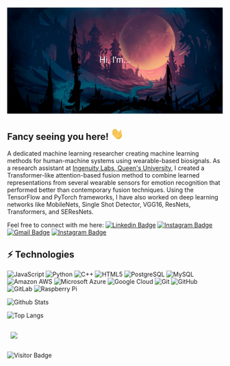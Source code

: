 
[![Xpiee's GitHub Banner](./assests/banner14.svg)](https://github.com/Xpiee/)

<!-- ![Visitors](https://api.visitorbadge.io/api/visitors?path=Xpiee&countColor=%23263759)
![LinkedIn](https://img.shields.io/badge/-Anubhav%20Bhatti-blue?style=flat-square&logo=Linkedin&logoColor=white&labelColor=blue&link=https://linkedin.com/in/anubhav-bhatti-queensu/)
![CodeWars](https://img.shields.io/badge/-Xpiee-red?style=flat-square&logo=Codewars&logoColor=white&labelColor=grey&link=https://www.codewars.com/users/Xpiee) -->


## Fancy seeing you here! <img src="./assests/wave.gif" width="30">
A dedicated machine learning researcher creating machine learning methods for human-machine systems using wearable-based biosignals. As a research assistant at [Ingenuity Labs, Queen's University](https://ingenuitylabs.queensu.ca/), I created a Transformer-like attention-based fusion method to combine learned representations from several wearable sensors for emotion recognition that performed better than contemporary fusion techniques. Using the TensorFlow and PyTorch frameworks, I have also worked on deep learning networks like MobileNets, Single Shot Detector, VGG16, ResNets, Transformers, and SEResNets.

Feel free to connect with me here:
[![Linkedin Badge](https://img.shields.io/badge/-Anubhav-blue?style=flat-square&logo=Linkedin&logoColor=white&link=https://linkedin.com/in/anubhav-bhatti-queensu/)](https://linkedin.com/in/anubhav-bhatti-queensu/)
[![Instagram Badge](https://img.shields.io/badge/-stochastic_tuple-purple?style=flat-square&logo=instagram&logoColor=white&link=https://www.instagram.com/stochastic_tuple/)](https://www.instagram.com/stochastic_tuple/)
[![Gmail Badge](https://img.shields.io/badge/-anubhav.bhatti@queensu.ca-c14438?style=flat-square&logo=Outlook&logoColor=white&link=mailto:anubhav.bhatti@queensu.ca)](mailto:anubhav.bhatti@queensu.ca)
[![Instagram Badge](https://img.shields.io/badge/-Xpiee-red?style=flat-square&logo=Codewars&logoColor=white&link=https://www.codewars.com/users/Xpiee)](https://www.codewars.com/users/Xpiee)

## ⚡ Technologies

![JavaScript](https://img.shields.io/badge/-JavaScript-black?style=flat-square&logo=javascript)
![Python](https://img.shields.io/badge/-Python-black?style=flat-square&logo=Python)
![C++](https://img.shields.io/badge/-C++-00599C?style=flat-square&logo=c)
![HTML5](https://img.shields.io/badge/-HTML5-E34F26?style=flat-square&logo=html5&logoColor=white)
![PostgreSQL](https://img.shields.io/badge/-PostgreSQL-336791?style=flat-square&logo=postgresql)
![MySQL](https://img.shields.io/badge/-MySQL-black?style=flat-square&logo=mysql)
![Amazon AWS](https://img.shields.io/badge/Amazon%20AWS-232F3E?style=flat-square&logo=amazon-aws)
![Microsoft Azure](https://img.shields.io/badge/Microsoft%20Azure-232F7E?style=flat-square&logo=microsoft-azure)
![Google Cloud](https://img.shields.io/badge/Google%20Cloud-black?style=flat-square&logo=google-cloud)
![Git](https://img.shields.io/badge/-Git-black?style=flat-square&logo=git)
![GitHub](https://img.shields.io/badge/-GitHub-181717?style=flat-square&logo=github)
![GitLab](https://img.shields.io/badge/-GitLab-FCA121?style=flat-square&logo=gitlab)
![Raspberry Pi](https://img.shields.io/badge/-Raspberry%20Pi-C51A4A?style=flat-square&logo=Raspberry-Pi)

![Github Stats](https://github-readme-stats.vercel.app/api?username=xpiee&count_private=true&show_icons=true&include_all_commits=true)

![Top Langs](https://github-readme-stats.vercel.app/api/top-langs/?username=xpiee&hide=TeX&layout=compact)

<a href="https://github.com/xpiee/tailwindcss-v2-dark-mode-template">
  <img align="center" style="margin:1rem 0.5rem" src="https://github-readme-stats.vercel.app/api/pin/?username=xpiee&repo=BikeSharing&title_color=ffffff&text_color=c9cacc&icon_color=4AB197&bg_color=1A2B34" />

</a>



![Visitor Badge](https://visitor-badge.laobi.icu/badge?page_id=xpiee.xpiee)



